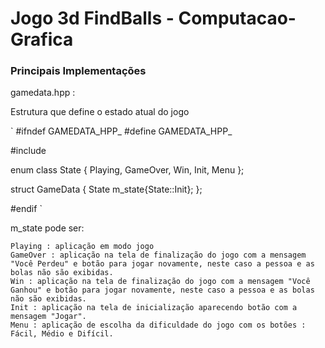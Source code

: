 # Jogo 3d FindBalls - Computacao-Grafica

### Principais Implementações 

gamedata.hpp :

Estrutura que define o estado atual do jogo

`
#ifndef GAMEDATA_HPP_
#define GAMEDATA_HPP_

#include <bitset>

enum class State { Playing, GameOver, Win, Init, Menu };

struct GameData {
  State m_state{State::Init};
  };

#endif `

m_state pode ser:

    Playing : aplicação em modo jogo
    GameOver : aplicação na tela de finalização do jogo com a mensagem "Você Perdeu" e botão para jogar novamente, neste caso a pessoa e as bolas não são exibidas.
    Win : aplicação na tela de finalização do jogo com a mensagem "Você Ganhou" e botão para jogar novamente, neste caso a pessoa e as bolas não são exibidas.
    Init : aplicação na tela de inicialização aparecendo botão com a mensagem "Jogar".
    Menu : aplicação de escolha da dificuldade do jogo com os botões : Fácil, Médio e Difícil.
